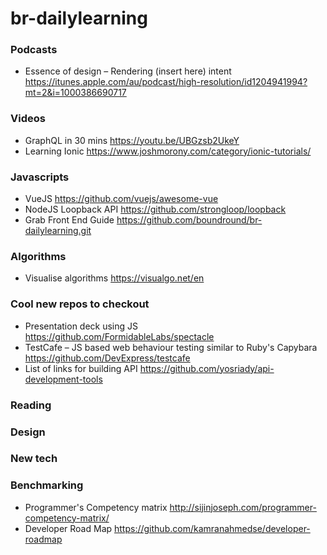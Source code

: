 # br-dailylearning

### Podcasts
- Essence of design – Rendering (insert here) intent https://itunes.apple.com/au/podcast/high-resolution/id1204941994?mt=2&i=1000386690717

### Videos
- GraphQL in 30 mins https://youtu.be/UBGzsb2UkeY
- Learning Ionic https://www.joshmorony.com/category/ionic-tutorials/

### Javascripts
- VueJS https://github.com/vuejs/awesome-vue
- NodeJS Loopback API https://github.com/strongloop/loopback
- Grab Front End Guide https://github.com/boundround/br-dailylearning.git

### Algorithms
- Visualise algorithms https://visualgo.net/en

### Cool new repos to checkout
- Presentation deck using JS https://github.com/FormidableLabs/spectacle
- TestCafe – JS based web behaviour testing similar to Ruby's Capybara https://github.com/DevExpress/testcafe
- List of links for building API https://github.com/yosriady/api-development-tools

### Reading

### Design

### New tech

### Benchmarking
- Programmer's Competency matrix http://sijinjoseph.com/programmer-competency-matrix/
- Developer Road Map https://github.com/kamranahmedse/developer-roadmap
